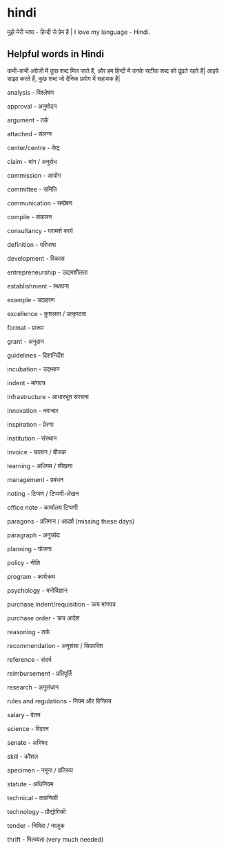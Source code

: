# hindi
मुझे मेरी भाषा - हिन्दी से प्रेम है | I love my language - Hindi. 


## Helpful words in Hindi   

कभी-कभी अंग्रेजी में कुछ शब्द मिल जाते हैं, और हम हिन्दी में उनके सटीक शब्द को ढूंढते रहते हैं| आइये साझा करते हैं, कुछ शब्द जो दैनिक प्रयोग में सहायक है|  

analysis - विश्लेषण 

approval - अनुमोदन 

argument - तर्क 

attached - संलग्न 

center/centre - केंद्र 

claim - मांग / अनुरोध 

commission - आयोग 

committee - समिति 

communication - सम्प्रेषण 

compile - संकलन 

consultancy - परामर्श कार्य  

definition - परिभाषा 

development - विकास 

entrepreneurship - उद्यमशीलता 

establishment - स्थापना   

example - उदाहरण 

excellence - कुशलता / उत्कृष्टता 

format - प्रारूप 

grant - अनुदान 

guidelines - दिशानिर्देश 

incubation - उद्भवन 

indent - मांगपत्र 

infrastructure - आधारभूत संरचना 

innovation - नवाचार   

inspiration - प्रेरणा 

institution - संस्थान   

invoice - चालान / बीजक 

learning - अधिगम / सीखना 

management - प्रबंधन 

noting - टिप्पण / टिप्पणी-लेखन 

office note - कार्यालय टिप्पणी 

paragons - प्रतिमान / आदर्श (missing these days)  

paragraph - अनुच्छेद 

planning - योजना 

policy - नीति 

program - कार्यक्रम 

psychology - मनोविज्ञान 

purchase indent/requisition - क्रय मांगपत्र

purchase order - क्रय आदेश 

reasoning - तर्क 

recommendation - अनुशंसा / सिफ़ारिश 

reference - संदर्भ 

reimbursement - प्रतिपूर्ति 

research - अनुसंधान 

rules and regulations - नियम और विनिमय 

salary - वेतन 

science - विज्ञान 

senate - अभिषद 

skill - कौशल 

specimen - नमूना / प्रतिरूप 

statute - अधिनियम 

technical - तकनिकी 

technology - प्रौद्योगिकी 

tender - निविदा / नाज़ुक 

thrift - मितव्यता (very much needed) 
